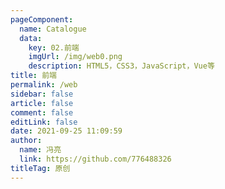 ```yaml
---
pageComponent: 
  name: Catalogue
  data: 
    key: 02.前端
    imgUrl: /img/web0.png
    description: HTML5，CSS3，JavaScript，Vue等
title: 前端
permalink: /web
sidebar: false
article: false
comment: false
editLink: false
date: 2021-09-25 11:09:59
author: 
  name: 冯亮
  link: https://github.com/776488326
titleTag: 原创
---
```

